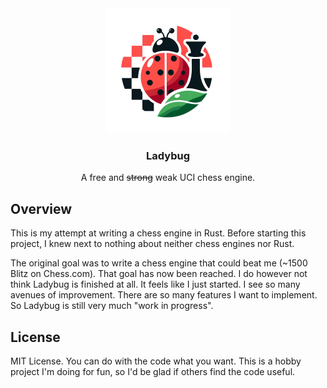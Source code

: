 <div align="center">
<img src="ladybug.png" width="200" alt="ladybug.pn">
<h3>Ladybug</h3>

A free and <s>strong</s> weak UCI chess engine.
</div>

## Overview

This is my attempt at writing a chess engine in Rust. 
Before starting this project, I knew next to nothing about neither chess engines nor Rust.

The original goal was to write a chess engine that could beat me  (~1500 Blitz on Chess.com).
That goal has now been reached. I do however not think Ladybug is finished at all. It feels like I just started. I see so many avenues of improvement. There are so many features I want to implement. So Ladybug is still very much "work in progress".

## License

MIT License. You can do with the code what you want. This is a hobby project I'm doing for fun, so I'd be glad if others find the code useful.